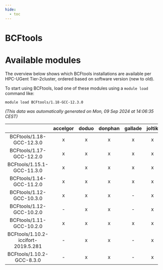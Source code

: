 ```yaml
---
hide:
  - toc
---
```


BCFtools
========

# Available modules


The overview below shows which BCFtools installations are available per HPC-UGent Tier-2cluster, ordered based on software version (new to old).

To start using BCFtools, load one of these modules using a `module load` command like:

```shell
module load BCFtools/1.18-GCC-12.3.0
```

*(This data was automatically generated on Mon, 09 Sep 2024 at 14:06:35 CEST)*  

| |accelgor|doduo|donphan|gallade|joltik|shinx|skitty|
| :---: | :---: | :---: | :---: | :---: | :---: | :---: | :---: |
|BCFtools/1.18-GCC-12.3.0|x|x|x|x|x|x|x|
|BCFtools/1.17-GCC-12.2.0|x|x|x|x|x|x|x|
|BCFtools/1.15.1-GCC-11.3.0|x|x|x|x|x|-|x|
|BCFtools/1.14-GCC-11.2.0|x|x|x|x|x|-|x|
|BCFtools/1.12-GCC-10.3.0|x|x|x|-|x|-|x|
|BCFtools/1.12-GCC-10.2.0|-|x|x|-|x|-|-|
|BCFtools/1.11-GCC-10.2.0|x|x|x|x|x|-|x|
|BCFtools/1.10.2-iccifort-2019.5.281|-|x|x|-|x|-|x|
|BCFtools/1.10.2-GCC-8.3.0|-|x|x|-|x|-|x|
